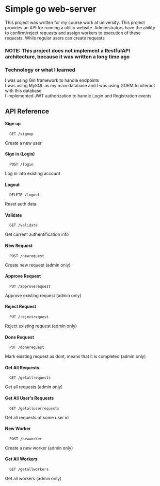 
# Simple go web-server

This project was written for my course work at university. This project provides an API for running a utility website. Administrators have the ability to confirm/reject requests and assign workers to execution of these requests. While regular users can create requests

### NOTE: This project does not implement a RestfulAPI architecture, because it was written a long time ago

### Technology or what I learned
I was using Gin framework to handle endpoints\
I was using MySQL as my main database and I was using GORM to interact with this database\
I implemented JWT authorization to handle Login and Registration events




## API Reference

#### Sign up

```http
  GET /signup
```
Create a new user

#### Sign in (Login)

```http
  POST /login
```
Log in into existing account

#### Logout

```http
  DELETE /logout
```
Reset auth data

#### Validate

```http
  GET /validate
```
Get current authentification info

#### New Request

```http
  POST /newrequest
```
Create new request (admin only)

#### Approve Request

```http
  PUT /approverequest
```
Approve existing request (admin only)

#### Reject Request

```http
  PUT /rejectrequest
```
Reject existing request (admin only)

#### Done Request

```http
  PUT /donerequest
```
Mark existing request as dont, means that it is completed (admin only)

#### Get All Requests

```http
  GET /getallrequests
```
Get all requests (admin only)


#### Get All User's Requests

```http
  GET /getalluserrequests
```
Get all requests of some user id


#### New Worker

```http
  POST /newworker
```
Create a new worker (admin only)


#### Get All Workers

```http
  GET /getallworkers
```
Get all workers (admin only)


